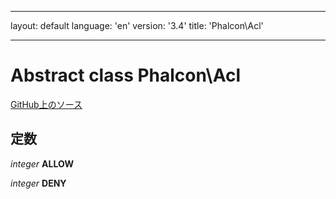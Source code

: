 * * *

layout: default language: 'en' version: '3.4' title: 'Phalcon\Acl'

* * *

# Abstract class **Phalcon\Acl**

<a href="https://github.com/phalcon/cphalcon/tree/v3.4.0/phalcon/acl.zep" class="btn btn-default btn-sm">GitHub上のソース</a>

## 定数

*integer* **ALLOW**

*integer* **DENY**